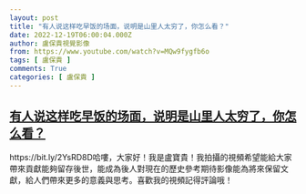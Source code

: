```yaml
---
layout: post
title: "有人说这样吃早饭的场面，说明是山里人太穷了，你怎么看？"
date: 2022-12-19T06:00:04.000Z
author: 盧保貴視覺影像
from: https://www.youtube.com/watch?v=MQw9fygfb6o
tags: [ 盧保貴 ]
comments: True
categories: [ 盧保貴 ]
---
```

<!--1671429604000-->
[有人说这样吃早饭的场面，说明是山里人太穷了，你怎么看？](https://www.youtube.com/watch?v=MQw9fygfb6o)
------

<div>
https://bit.ly/2YsRD8D哈嘍，大家好！我是盧寶貴！我拍攝的視頻希望能給大家帶來貢獻能夠留存後世，能成為後人對現在的歷史參考期待影像能為將來保留文獻，給人們帶來更多的意義與思考。喜歡我的視頻記得評論哦！
</div>
